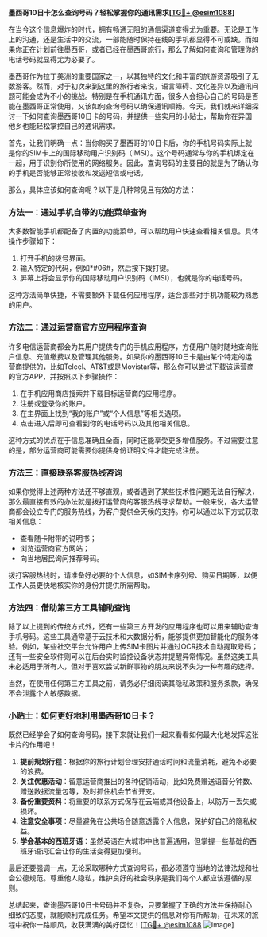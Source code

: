 **墨西哥10日卡怎么查询号码？轻松掌握你的通讯需求[[TG💪+ @esim1088](https://t.me/s/esim1088)]**

在当今这个信息爆炸的时代，拥有畅通无阻的通信渠道变得尤为重要。无论是工作上的沟通，还是生活中的交流，一部能随时保持在线的手机都显得不可或缺。而如果你正在计划前往墨西哥，或者已经在墨西哥旅行，那么了解如何查询和管理你的电话号码就显得尤为必要了。

墨西哥作为拉丁美洲的重要国家之一，以其独特的文化和丰富的旅游资源吸引了无数游客。然而，对于初次来到这里的旅行者来说，语言障碍、文化差异以及通讯问题可能会成为不小的挑战。特别是在手机通讯方面，很多人会担心自己的号码是否能在墨西哥正常使用，又该如何查询号码以确保通讯顺畅。今天，我们就来详细探讨一下如何查询墨西哥10日卡的号码，并提供一些实用的小贴士，帮助你在异国他乡也能轻松掌控自己的通讯需求。

首先，让我们明确一点：当你购买了墨西哥的10日卡后，你的手机号码实际上就是你的SIM卡上的国际移动用户识别码（IMSI）。这个号码通常与你的手机绑定在一起，用于识别你所使用的网络服务。因此，查询号码的主要目的就是为了确认你的手机是否能够正常接收和发送短信或电话。

那么，具体应该如何查询呢？以下是几种常见且有效的方法：

### 方法一：通过手机自带的功能菜单查询

大多数智能手机都配备了内置的功能菜单，可以帮助用户快速查看相关信息。具体操作步骤如下：

1. 打开手机的拨号界面。
2. 输入特定的代码，例如*#06#，然后按下拨打键。
3. 屏幕上将会显示你的国际移动用户识别码（IMSI），也就是你的电话号码。

这种方法简单快捷，不需要额外下载任何应用程序，适合那些对手机功能较为熟悉的用户。

### 方法二：通过运营商官方应用程序查询

许多电信运营商都会为其用户提供专门的手机应用程序，方便用户随时随地查询账户信息、充值缴费以及管理其他服务。如果你的墨西哥10日卡是由某个特定的运营商提供的，比如Telcel、AT&T或是Movistar等，那么你可以尝试下载该运营商的官方APP，并按照以下步骤操作：

1. 在手机应用商店搜索并下载目标运营商的应用程序。
2. 注册或登录你的账户。
3. 在主界面上找到“我的账户”或“个人信息”等相关选项。
4. 点击进入后即可查看到你的电话号码以及其他相关信息。

这种方式的优点在于信息准确且全面，同时还能享受更多增值服务。不过需要注意的是，部分运营商可能需要你提供身份证明文件才能完成注册。

### 方法三：直接联系客服热线咨询

如果你觉得上述两种方法还不够直观，或者遇到了某些技术性问题无法自行解决，那么最直接有效的办法就是拨打运营商的客服热线寻求帮助。一般来说，各大运营商都会设立专门的服务热线，为客户提供全天候的支持。你可以通过以下方式获取相关信息：

- 查看随卡附带的说明书；
- 浏览运营商官方网站；
- 向当地居民询问推荐号码。

拨打客服热线时，请准备好必要的个人信息，如SIM卡序列号、购买日期等，以便工作人员更快地核实你的身份并提供所需帮助。

### 方法四：借助第三方工具辅助查询

除了以上提到的传统方式外，还有一些第三方开发的应用程序也可以用来辅助查询手机号码。这些工具通常基于云技术和大数据分析，能够提供更加智能化的服务体验。例如，某些社交平台允许用户上传SIM卡图片并通过OCR技术自动提取号码；还有一些安全软件则可以在后台实时监控设备状态并提醒异常情况。虽然这类工具未必适用于所有人，但对于喜欢尝试新鲜事物的朋友来说不失为一种有趣的选择。

当然，在使用任何第三方工具之前，请务必仔细阅读其隐私政策和服务条款，确保不会泄露个人敏感数据。

### 小贴士：如何更好地利用墨西哥10日卡？

既然已经学会了如何查询号码，接下来就让我们一起来看看如何最大化地发挥这张卡片的作用吧！

1. **提前规划行程**：根据你的旅行计划合理安排通话时间和流量消耗，避免不必要的浪费。
2. **关注优惠活动**：留意运营商推出的各种促销活动，比如免费赠送语音分钟数、赠送数据流量包等，及时抓住机会节省开支。
3. **备份重要资料**：将重要的联系方式保存在云端或其他设备上，以防万一丢失或损坏。
4. **注意安全事项**：尽量避免在公共场合随意透露个人信息，保护好自己的隐私权益。
5. **学会基本的西班牙语**：虽然英语在大城市中也普遍通用，但掌握一些基础的西班牙语词汇会让你的生活变得更加便利。

最后还要强调一点，无论采取哪种方式查询号码，都必须遵守当地的法律法规和社会公德规范。尊重他人隐私，维护良好的社会秩序是我们每个人都应该遵循的原则。

总结起来，查询墨西哥10日卡号码并不复杂，只要掌握了正确的方法并保持耐心细致的态度，就能顺利完成任务。希望本文提供的信息对你有所帮助，在未来的旅程中祝你一路顺风，收获满满的美好回忆！[[TG💪+ @esim1088](https://t.me/s/esim1088) ![Image](https://i.postimg.cc/4NQfJmqS/Snipaste-2025-05-13-00-14-12.png)]